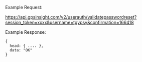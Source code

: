 Example Request:

https://api.gpsinsight.com/v2/userauth/validatepasswordreset?session_token=xxxx&username=tgypsy&confirmation=166418

Example Response:

    {
      head: { .... },
      data: "OK"
    }
